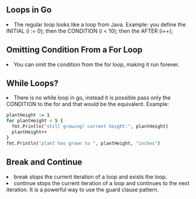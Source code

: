 ## Loops in Go
<li>The regular loop looks like a loop from Java. Example: you define the INITIAL (i := 0); then the CONDITION (i < 10); then the AFTER (i++);</li>

## Omitting Condition From a For Loop
<li>You can omit the condition from the for loop, making it run forever.</li>

## While Loops?
<li>There is no while loop in go, instead it is possible pass only the CONDITION to the for and that would be the equivalent. Example:</li>

```bash
plantHeight := 1
for plantHeight < 5 {
  fmt.Println("still growing! current height:", plantHeight)
  plantHeight++
}
fmt.Println("plant has grown to ", plantHeight, "inches")
```

## Break and Continue
<li>break stops the current iteration of a loop and exists the loop.</li>
<li>continue stops the current iteration of a loop and continues to the next iteration. It is a powerful way to use the guard clause pattern.</li>